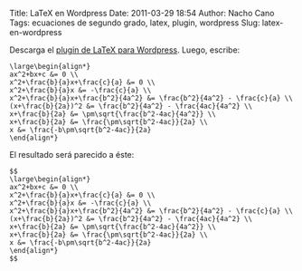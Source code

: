 Title: LaTeX en Wordpress
Date: 2011-03-29 18:54
Author: Nacho Cano
Tags: ecuaciones de segundo grado, latex, plugin, wordpress
Slug: latex-en-wordpress

Descarga el [plugin de LaTeX para Wordpress][]. Luego, escribe:

    \large\begin{align*}
    ax^2+bx+c &= 0 \\
    x^2+\frac{b}{a}x+\frac{c}{a} &= 0 \\
    x^2+\frac{b}{a}x &= -\frac{c}{a} \\
    x^2+\frac{b}{a}x+\frac{b^2}{4a^2} &= \frac{b^2}{4a^2} - \frac{c}{a} \\
    (x+\frac{b}{2a})^2 &= \frac{b^2}{4a^2} - \frac{4ac}{4a^2} \\
    x+\frac{b}{2a} &= \pm\sqrt{\frac{b^2-4ac}{4a^2}} \\
    x+\frac{b}{2a} &= \frac{\pm\sqrt{b^2-4ac}}{2a} \\
    x &= \frac{-b\pm\sqrt{b^2-4ac}}{2a}
    \end{align*}

El resultado será parecido a éste:

    $$
    \large\begin{align*}
    ax^2+bx+c &= 0 \\
    x^2+\frac{b}{a}x+\frac{c}{a} &= 0 \\
    x^2+\frac{b}{a}x &= -\frac{c}{a} \\
    x^2+\frac{b}{a}x+\frac{b^2}{4a^2} &= \frac{b^2}{4a^2} - \frac{c}{a} \\
    (x+\frac{b}{2a})^2 &= \frac{b^2}{4a^2} - \frac{4ac}{4a^2} \\
    x+\frac{b}{2a} &= \pm\sqrt{\frac{b^2-4ac}{4a^2}} \\
    x+\frac{b}{2a} &= \frac{\pm\sqrt{b^2-4ac}}{2a} \\
    x &= \frac{-b\pm\sqrt{b^2-4ac}}{2a}
    \end{align*}
    $$

  [plugin de LaTeX para Wordpress]: http://wordpress.org/extend/plugins/latex/
    "plugin de LaTeX para Wordpress"
